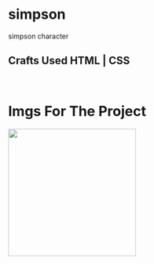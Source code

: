 # simpson
simpson character

## Crafts Used HTML | CSS 

<br />


# Imgs For The Project 

<img height="260em" width="260em" src="https://github.com/Omsamiir/Random-Projects/blob/main/11-simpson/imgs/20220202_201715.jpg" />
